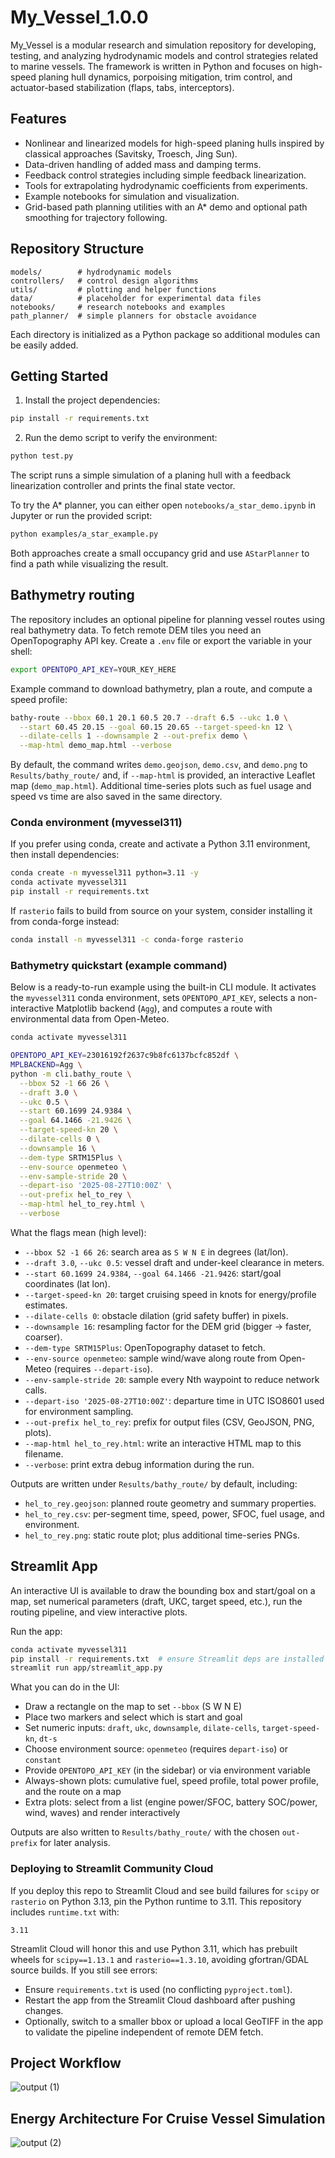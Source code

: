 # My_Vessel_1.0.0

My_Vessel is a modular research and simulation repository for developing,
testing, and analyzing hydrodynamic models and control strategies related to
marine vessels. The framework is written in Python and focuses on high-speed
planing hull dynamics, porpoising mitigation, trim control, and actuator-based
stabilization (flaps, tabs, interceptors).

## Features

- Nonlinear and linearized models for high-speed planing hulls inspired by
  classical approaches (Savitsky, Troesch, Jing Sun).
- Data-driven handling of added mass and damping terms.
- Feedback control strategies including simple feedback linearization.
- Tools for extrapolating hydrodynamic coefficients from experiments.
- Example notebooks for simulation and visualization.
- Grid-based path planning utilities with an A* demo and optional path
  smoothing for trajectory following.

## Repository Structure

```
models/        # hydrodynamic models
controllers/   # control design algorithms
utils/         # plotting and helper functions
data/          # placeholder for experimental data files
notebooks/     # research notebooks and examples
path_planner/  # simple planners for obstacle avoidance
```

Each directory is initialized as a Python package so additional modules can be
easily added.

## Getting Started

1. Install the project dependencies:

```bash
pip install -r requirements.txt
```

2. Run the demo script to verify the environment:

```bash
python test.py
```

The script runs a simple simulation of a planing hull with a feedback
linearization controller and prints the final state vector.

To try the A* planner, you can either open
`notebooks/a_star_demo.ipynb` in Jupyter or run the provided script:

```bash
python examples/a_star_example.py
```

Both approaches create a small occupancy grid and use
`AStarPlanner` to find a path while visualizing the result.

## Bathymetry routing

The repository includes an optional pipeline for planning vessel routes using
real bathymetry data. To fetch remote DEM tiles you need an
OpenTopography API key. Create a `.env` file or export the variable in your
shell:

```bash
export OPENTOPO_API_KEY=YOUR_KEY_HERE
```

Example command to download bathymetry, plan a route, and compute a speed
profile:

```bash
bathy-route --bbox 60.1 20.1 60.5 20.7 --draft 6.5 --ukc 1.0 \
  --start 60.45 20.15 --goal 60.15 20.65 --target-speed-kn 12 \
  --dilate-cells 1 --downsample 2 --out-prefix demo \
  --map-html demo_map.html --verbose
```

By default, the command writes `demo.geojson`, `demo.csv`, and `demo.png` to
`Results/bathy_route/` and, if `--map-html` is provided, an interactive Leaflet map
(`demo_map.html`). Additional time-series plots such as fuel usage and speed vs
time are also saved in the same directory.

### Conda environment (myvessel311)

If you prefer using conda, create and activate a Python 3.11 environment, then install dependencies:

```bash
conda create -n myvessel311 python=3.11 -y
conda activate myvessel311
pip install -r requirements.txt
```

If `rasterio` fails to build from source on your system, consider installing it from conda-forge instead:

```bash
conda install -n myvessel311 -c conda-forge rasterio
```

### Bathymetry quickstart (example command)

Below is a ready-to-run example using the built-in CLI module. It activates the `myvessel311` conda environment, sets `OPENTOPO_API_KEY`, selects a non-interactive Matplotlib backend (`Agg`), and computes a route with environmental data from Open-Meteo.

```bash
conda activate myvessel311

OPENTOPO_API_KEY=23016192f2637c9b8fc6137bcfc852df \
MPLBACKEND=Agg \
python -m cli.bathy_route \
  --bbox 52 -1 66 26 \
  --draft 3.0 \
  --ukc 0.5 \
  --start 60.1699 24.9384 \
  --goal 64.1466 -21.9426 \
  --target-speed-kn 20 \
  --dilate-cells 0 \
  --downsample 16 \
  --dem-type SRTM15Plus \
  --env-source openmeteo \
  --env-sample-stride 20 \
  --depart-iso '2025-08-27T10:00Z' \
  --out-prefix hel_to_rey \
  --map-html hel_to_rey.html \
  --verbose
```

What the flags mean (high level):

- `--bbox 52 -1 66 26`: search area as `S W N E` in degrees (lat/lon).
- `--draft 3.0`, `--ukc 0.5`: vessel draft and under-keel clearance in meters.
- `--start 60.1699 24.9384`, `--goal 64.1466 -21.9426`: start/goal coordinates (lat lon).
- `--target-speed-kn 20`: target cruising speed in knots for energy/profile estimates.
- `--dilate-cells 0`: obstacle dilation (grid safety buffer) in pixels.
- `--downsample 16`: resampling factor for the DEM grid (bigger → faster, coarser).
- `--dem-type SRTM15Plus`: OpenTopography dataset to fetch.
- `--env-source openmeteo`: sample wind/wave along route from Open-Meteo (requires `--depart-iso`).
- `--env-sample-stride 20`: sample every Nth waypoint to reduce network calls.
- `--depart-iso '2025-08-27T10:00Z'`: departure time in UTC ISO8601 used for environment sampling.
- `--out-prefix hel_to_rey`: prefix for output files (CSV, GeoJSON, PNG, plots).
- `--map-html hel_to_rey.html`: write an interactive HTML map to this filename.
- `--verbose`: print extra debug information during the run.

Outputs are written under `Results/bathy_route/` by default, including:

- `hel_to_rey.geojson`: planned route geometry and summary properties.
- `hel_to_rey.csv`: per-segment time, speed, power, SFOC, fuel usage, and environment.
- `hel_to_rey.png`: static route plot; plus additional time-series PNGs.

## Streamlit App

An interactive UI is available to draw the bounding box and start/goal on a map, set numerical parameters (draft, UKC, target speed, etc.), run the routing pipeline, and view interactive plots.

Run the app:

```bash
conda activate myvessel311
pip install -r requirements.txt  # ensure Streamlit deps are installed
streamlit run app/streamlit_app.py
```

What you can do in the UI:

- Draw a rectangle on the map to set `--bbox` (S W N E)
- Place two markers and select which is start and goal
- Set numeric inputs: `draft`, `ukc`, `downsample`, `dilate-cells`, `target-speed-kn`, `dt-s`
- Choose environment source: `openmeteo` (requires `depart-iso`) or `constant`
- Provide `OPENTOPO_API_KEY` (in the sidebar) or via environment variable
- Always-shown plots: cumulative fuel, speed profile, total power profile, and the route on a map
- Extra plots: select from a list (engine power/SFOC, battery SOC/power, wind, waves) and render interactively

Outputs are also written to `Results/bathy_route/` with the chosen `out-prefix` for later analysis.

### Deploying to Streamlit Community Cloud

If you deploy this repo to Streamlit Cloud and see build failures for `scipy` or `rasterio` on Python 3.13, pin the Python runtime to 3.11. This repository includes `runtime.txt` with:

```
3.11
```

Streamlit Cloud will honor this and use Python 3.11, which has prebuilt wheels for `scipy==1.13.1` and `rasterio==1.3.10`, avoiding gfortran/GDAL source builds. If you still see errors:

- Ensure `requirements.txt` is used (no conflicting `pyproject.toml`).
- Restart the app from the Streamlit Cloud dashboard after pushing changes.
- Optionally, switch to a smaller bbox or upload a local GeoTIFF in the app to validate the pipeline independent of remote DEM fetch.

## Project Workflow
![output (1)](https://github.com/user-attachments/assets/887d7af9-b24a-4adf-8b18-df29376f93bf)

## Energy Architecture For Cruise Vessel Simulation
![output (2)](https://github.com/user-attachments/assets/6ba6b003-a737-4548-bcce-5edae61bc879)
